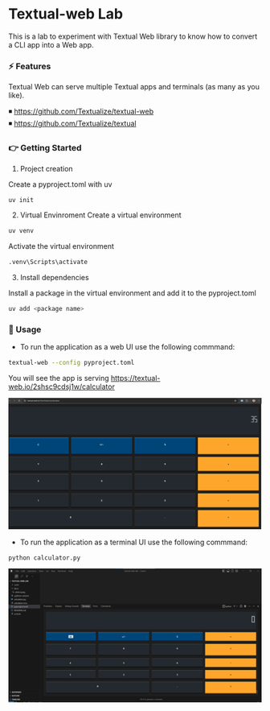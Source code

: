 # Textual-web Lab
This is a lab to experiment with Textual Web library to know how to convert a CLI app into a Web app.



### ⚡ Features
Textual Web can serve multiple Textual apps and terminals (as many as you like).

◾ https://github.com/Textualize/textual-web  
◾ https://github.com/Textualize/textual


### 👉 Getting Started

1.	Project creation

Create a pyproject.toml with uv
```bash
uv init 
```

2.	Virtual Envinroment
Create a virtual environment
```bash
uv venv
```
Activate the virtual environment
```bash
.venv\Scripts\activate
```

3.	Install dependencies

Install a package in the virtual environment and add it to the pyproject.toml
```bash
uv add <package name>
```
### 🚀 Usage
* To run the application as a web UI use the following commmand:
```bash
textual-web --config pyproject.toml
```

 You will see the app is serving https://textual-web.io/2shsc9cdsj1w/calculator

 ![Sample](https://github.com/pilarcode/textual-web-lab/blob/main/docs/demo.png)



* To run the application as a terminal UI use the following commmand:
```bash
python calculator.py
```

 ![Sample](https://github.com/pilarcode/textual-web-lab/blob/main/docs/demo_terminal_ui.png)
